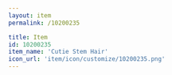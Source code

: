 ```yaml
---
layout: item
permalink: /10200235

title: Item
id: 10200235
item_name: 'Cutie Stem Hair'
icon_url: 'item/icon/customize/10200235.png'
---
```

